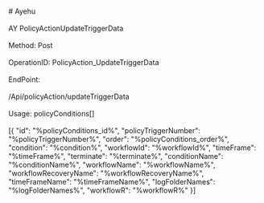 <br>#     Ayehu</br>
<br>AY PolicyActionUpdateTriggerData</br>
<br>Method: Post</br>
<br>OperationID: PolicyAction_UpdateTriggerData</br>
<br>EndPoint:</br>
<br>/Api/policyAction/updateTriggerData</br>
<br>Usage: policyConditions[]</br>
<br>[{
  "id": "%policyConditions_id%",
  "policyTriggerNumber": "%policyTriggerNumber%",
  "order": "%policyConditions_order%",
  "condition": "%condition%",
  "workflowId": "%workflowId%",
  "timeFrame": "%timeFrame%",
  "terminate": "%terminate%",
  "conditionName": "%conditionName%",
  "workflowName": "%workflowName%",
  "workflowRecoveryName": "%workflowRecoveryName%",
  "timeFrameName": "%timeFrameName%",
  "logFolderNames": "%logFolderNames%",
  "workflowR": "%workflowR%"
}]</br>
